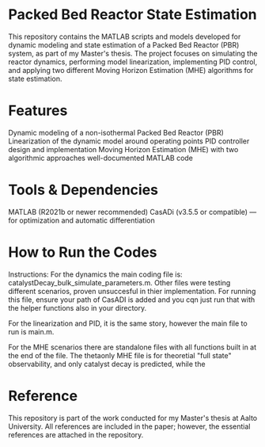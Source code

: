 # Packed Bed Reactor State Estimation

This repository contains the MATLAB scripts and models developed for dynamic modeling and state estimation of a Packed Bed Reactor (PBR) system, as part of my Master's thesis. The project focuses on simulating the reactor dynamics, performing model linearization, implementing PID control, and applying two different Moving Horizon Estimation (MHE) algorithms for state estimation.

# Features

Dynamic modeling of a non-isothermal Packed Bed Reactor (PBR)
Linearization of the dynamic model around operating points
PID controller design and implementation
Moving Horizon Estimation (MHE) with two algorithmic approaches
well-documented MATLAB code

# Tools & Dependencies

MATLAB (R2021b or newer recommended)
CasADi (v3.5.5 or compatible) — for optimization and automatic differentiation

# How to Run the Codes

Instructions:
For the dynamics the main coding file is: catalystDecay_bulk_simulate_parameters.m. Other files were testing different scenarios, proven unsuccesful in thier implementation. For running this file, ensure your path of CasADI is added and you cqn just run that with the helper functions also in your directory.

For the linearization and PID, it is the same story, however the main file to run is main.m. 

For the MHE scenarios there are standalone files with all functions built in at the end of the file. The thetaonly MHE file is for theoretial "full state" observability, and only catalyst decay is predicted, while the 

# Reference

This repository is part of the work conducted for my Master's thesis at Aalto University. All references are included in the paper; however, the essential references are attached in the repository.

